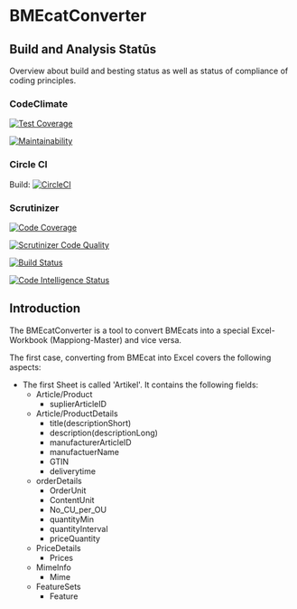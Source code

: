# BMEcatConverter

## Build and Analysis Stat&#x016b;s
Overview about build and besting status as well as status of compliance of coding principles.

### CodeClimate

[![Test Coverage](https://api.codeclimate.com/v1/badges/c292f2fef2bebec76323/test_coverage)](https://codeclimate.com/repos/59d3e32587947702910006a6/test_coverage)

[![Maintainability](https://api.codeclimate.com/v1/badges/c292f2fef2bebec76323/maintainability)](https://codeclimate.com/repos/59d3e32587947702910006a6/maintainability)


### Circle CI

Build: [![CircleCI](https://circleci.com/gh/HenrikPilz/BMEcatConverter.svg?style=svg&circle-token=84c7ca4ac6fed76f1a113efb0fa4ddea1db3a7b2)](https://circleci.com/gh/HenrikPilz/BMEcatConverter)

### Scrutinizer

[![Code Coverage](https://scrutinizer-ci.com/b/contorion/bmecatconverter/badges/coverage.png?b=master&s=0d1533b61f1242d1681844224c30360bd22bb2c4)](https://scrutinizer-ci.com/b/contorion/bmecatconverter/?branch=master)

[![Scrutinizer Code Quality](https://scrutinizer-ci.com/b/contorion/bmecatconverter/badges/quality-score.png?b=master&s=753fffe485486cf8661110b5289091f523e2c6fe)](https://scrutinizer-ci.com/b/contorion/bmecatconverter/?branch=master)

[![Build Status](https://scrutinizer-ci.com/b/contorion/bmecatconverter/badges/build.png?b=master&s=1ee396307d71cf85d657e3b0e30e75bc240b584f)](https://scrutinizer-ci.com/b/contorion/bmecatconverter/build-status/master)

[![Code Intelligence Status](https://scrutinizer-ci.com/b/contorion/bmecatconverter/badges/code-intelligence.svg?b=master&s=d11f2a9888d211bf8ea23e04fe83535672386a58)](https://scrutinizer-ci.com/code-intelligence)


## Introduction
The BMEcatConverter is a tool to convert BMEcats into a special Excel-Workbook (Mappiong-Master) and vice versa.

The first case, converting from BMEcat into Excel  covers the following aspects:
* The first Sheet is called 'Artikel'. It contains the following fields:
	- Article/Product
		- suplierArticleID
	- Article/ProductDetails
		- title(descriptionShort)
		- description(descriptionLong)
		- manufacturerArticleID
		- manufactuerName
		- GTIN
		- deliverytime
	- orderDetails
		- OrderUnit
		- ContentUnit
		- No_CU_per_OU
		- quantityMin
		- quantityInterval
		- priceQuantity
	- PriceDetails
		- Prices
	- MimeInfo
		- Mime
	- FeatureSets
		- Feature



